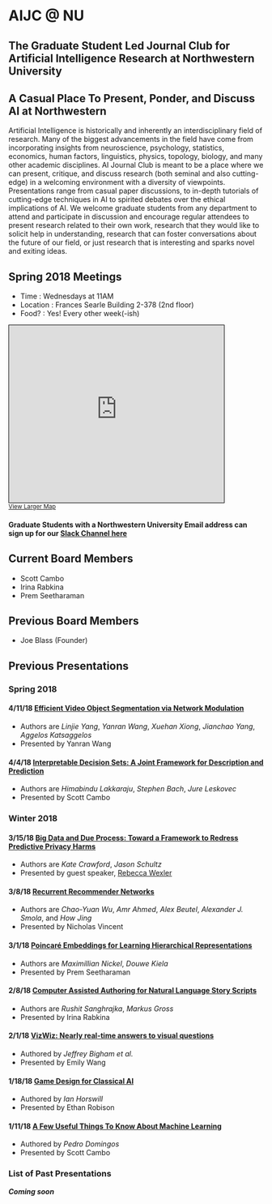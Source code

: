 # AIJC @ NU
## The Graduate Student Led Journal Club for Artificial Intelligence Research at Northwestern University

## A Casual Place To Present, Ponder, and Discuss AI at Northwestern
Artificial Intelligence is historically and inherently an interdisciplinary 
field of research. Many of the biggest advancements in the field 
have come from incorporating insights from neuroscience, psychology, statistics,
economics, human factors, linguistics, physics, topology, biology, 
and many other academic disciplines. AI Journal Club is meant to be a place where we can 
present, critique, and discuss research (both seminal and also cutting-edge) in a welcoming
environment with a diversity of viewpoints. Presentations range from casual paper discussions,
to in-depth tutorials of cutting-edge techniques in AI to spirited debates over the ethical 
implications of AI. We welcome graduate students from any department to attend and participate 
in discussion and encourage regular attendees to present research related to their own work, 
research that they would like to solicit help in understanding, research that can foster 
conversations about the future of our field, or just research that is interesting and sparks 
novel and exiting ideas. 

## Spring 2018 Meetings
* Time : Wednesdays at 11AM
* Location : Frances Searle Building 2-378 (2nd floor)
* Food? : Yes! Every other week(-ish)

<iframe width="425" height="350" frameborder="0" scrolling="no" marginheight="0" marginwidth="0" src="https://www.openstreetmap.org/export/embed.html?bbox=-87.67654180526733%2C42.057282936616836%2C-87.67128467559814%2C42.05984790385373&amp;layer=mapnik&amp;marker=42.05856543318562%2C-87.67391324043274" style="border: 1px solid black"></iframe><br/><small><a href="https://www.openstreetmap.org/?mlat=42.05857&amp;mlon=-87.67391#map=19/42.05857/-87.67391">View Larger Map</a></small>

#### Graduate Students with a Northwestern University Email address can sign up for our **[Slack Channel here](https://aijournalclub.slack.com/)**

## Current Board Members
* Scott Cambo
* Irina Rabkina
* Prem Seetharaman

## Previous Board Members
* Joe Blass (Founder)

## Previous Presentations
### Spring 2018
#### 4/11/18 [Efficient Video Object Segmentation via Network Modulation](https://arxiv.org/pdf/1802.01218.pdf)
* Authors are *Linjie Yang*, *Yanran Wang*, *Xuehan Xiong*, *Jianchao Yang*, *Aggelos Katsaggelos*
* Presented by Yanran Wang

#### 4/4/18 [Interpretable Decision Sets: A Joint Framework for Description and Prediction](https://dl.acm.org/citation.cfm?id=2939874)
* Authors are *Himabindu Lakkaraju*, *Stephen Bach*, *Jure Leskovec*
* Presented by Scott Cambo

### Winter 2018
#### 3/15/18 [Big Data and Due Process: Toward a Framework to Redress Predictive Privacy Harms](http://lawdigitalcommons.bc.edu/cgi/viewcontent.cgi?article=3351&context=bclr)
* Authors are *Kate Crawford*, *Jason Schultz*
* Presented by guest speaker, [Rebecca Wexler](https://law.yale.edu/rebecca-wexler)

#### 3/8/18 [Recurrent Recommender Networks](http://alexbeutel.com/papers/rrn_wsdm2017.pdf)
* Authors are *Chao-Yuan Wu*, *Amr Ahmed*, *Alex Beutel*, *Alexander J. Smola*, and *How Jing*
* Presented by Nicholas Vincent

#### 3/1/18 [Poincaré Embeddings for Learning Hierarchical Representations](https://papers.nips.cc/paper/7213-poincare-embeddings-for-learning-hierarchical-representations)
* Authors are *Maximillian Nickel*, *Douwe Kiela*
* Presented by Prem Seetharaman

#### 2/8/18 [Computer Assisted Authoring for Natural Language Story Scripts](https://www.disneyresearch.com/publication/computer-assisted-authoring-natural-language-story-scripts/)
* Authors are *Rushit Sanghrajka*, *Markus Gross*
* Presented by Irina Rabkina

#### 2/1/18 [VizWiz: Nearly real-time answers to visual questions](https://dl.acm.org/citation.cfm?id=1806020)
* Authored by *Jeffrey Bigham et al.*
* Presented by Emily Wang

#### 1/18/18 [Game Design for Classical AI](https://www.scholars.northwestern.edu/en/publications/game-design-for-classical-ai)
* Authored by *Ian Horswill*
* Presented by Ethan Robison

#### 1/11/18 [A Few Useful Things To Know About Machine Learning](https://homes.cs.washington.edu/~pedrod/papers/cacm12.pdf)
* Authored by *Pedro Domingos*
* Presented by Scott Cambo

### List of Past Presentations
***Coming soon***
